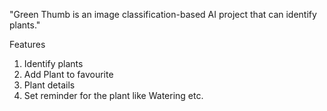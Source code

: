  
"Green Thumb is an image classification-based AI project that can identify plants."

Features 

1. Identify plants
2. Add Plant to favourite
3. Plant details
4. Set reminder for the plant like Watering etc.
   
